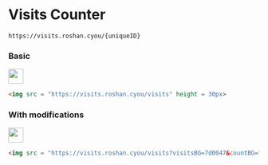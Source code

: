 # Visits Counter

```
https://visits.roshan.cyou/{uniqueID}
```

### Basic

<img src = "https://visits.roshan.cyou/visits" height = 30px>

```html
<img src = "https://visits.roshan.cyou/visits" height = 30px>
```

### With modifications

<img src = "https://visits.roshan.cyou/visits?visitsBG=7d0047&countBG=fff200&visitsText=fff200&countText=7d0047" height = 30px>

```html
<img src = "https://visits.roshan.cyou/visits?visitsBG=7d0047&countBG=fff200&visitsText=fff200&countText=7d0047" height = 30px>
```